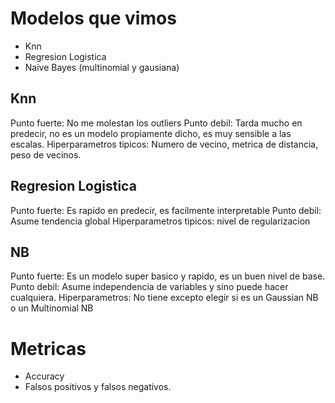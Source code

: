 # Modelos que vimos

- Knn
- Regresion Logistica
- Naive Bayes (multinomial y gausiana)

## Knn

Punto fuerte: No me molestan los outliers
Punto debil: Tarda mucho en predecir, no es un modelo propiamente dicho, es muy sensible a las escalas.
Hiperparametros tipicos: Numero de vecino, metrica de distancia, peso de vecinos.

## Regresion Logistica

Punto fuerte: Es rapido en predecir, es facilmente interpretable
Punto debil: Asume tendencia global
Hiperparametros tipicos: nivel de regularizacion

## NB

Punto fuerte: Es un modelo super basico y rapido, es un buen nivel de base.
Punto debil: Asume independencia de variables y sino puede hacer cualquiera.
Hiperparametros: No tiene excepto elegir si es un Gaussian NB o un Multinomial NB

# Metricas

- Accuracy
- Falsos positivos y falsos negativos.